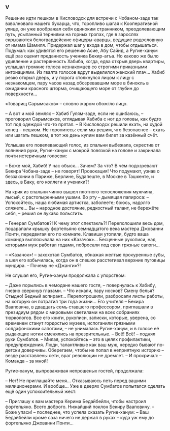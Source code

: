 ### V

Решение идти пешком в Кисловодск для встречи с Чобаном-заде так взволновало нашего бухарца, что, торопливо шагая к Кооперативной улице, он уже воображал себя одиноким странником, преодолевающим путь, усыпанный терниями на горных тропах, где в зарослях скрываются белогвардейские офицеры-аварцы, ведущие родословную от имама Шамиля. 
Придержал шаг у входа в дом, чтобы отдышаться.
Подумал: как удивятся его решению Асие, Абу Сайид, а Ругие-ханум ещё раз оценит преданность ученика Бекир-агъа.
Но каково же было удивление и растерянность Хабиба, когда, едва открыв дверь квартиры, услышал громкие голоса незнакомцев со строгими приказными интонациями.
Из гвалта голосов вдруг выделился женский плач…
Хабиб резко открыл дверь, и у порога столкнулся лицом к лицу с незнакомцем, пару часов назад обозревавшим море в бинокль в ожидании красного шторма, очищающего море от глубин до поверхности…

«Товарищ Сарымсаков» – словно жаром обожгло лицо.

– А вот и мой земляк – Хабиб Гулям-заде, если не ошибаюсь, – проговорил Сарымсаков, оглядывая Хабиба с ног до головы, как будто тот под одеждой что-то прятал. – В Кисловодск решили ехать, на худой конец – пешком.
Не торопитесь: если мы решим, что безопаснее – ехать или шагать пешком, в тот же день купим вам билет за казённый счёт.

Услышав его повелевающий голос, из спальни выбежала, скрестив от волнения руки, Ругие-ханум с мокрой повязкой на голове и закричала почти истеричным голосом:

– Боже мой, Хабиб!
У нас обыск…
Зачем?
За что?
В чём подозревают Бекира Чобана-заде – не говорят!
Провокация!
Что подумают, узнав о беззаконии в Париже, Берлине, Будапеште, в Москве в Ташкенте, и здесь, в Баку, его коллеги и ученики?!

На крик из спальни чинно вышел плотного телосложения мужчина, лысый, с растопыренными ушами.
Во рту – дымящая папироса: 
– Успокойтесь, наша любимая артистка, заболеете; боюсь, надолго сляжете...
Вы – народное достояние, редкостный талант, не бережёте себя, – решил он лукаво польстить.

– Генерал Сумбатов?!
К чему этот спектакль?!
Переполошили весь дом, поцарапали крышку фортепьяно семнадцатого века мастера Джованни Понти, передвигая его по комнате.
Клавиши утопили, будто ваша команда выплясывала на них «Казачок»…
Бесценные рукописи, над которыми муж работал годами, побросали под свои грязные сапоги…

– «Казачок»! – захохотал Сумбатов, обнажая желтые прокуренные зубы, а шея его взбычилась, когда он в спешке расстегивал верхние пуговицы мундира. – Почему не «Джанги»?!

Не слушая его, Ругие-ханум продолжала с упорством:

– Даже порылись в чемодане нашего гостя, – повернулась к Хабибу, гневно сверкнув глазами. – Что искали, пару носков?
Смену белья?
Стыдно!
Бедный аспирант…
Перепотрошили, разбросали листы работы, на которую он потратил три года жизни...
Его учителя – Бекира Вааповича, в двадцать семь ставшего профессором, приглашали в президиум рядом с мировыми светилами на всех собраниях тюркологов.
Все его книги, рукописи, записки, которые, уверена, со временем станут гордостью музеев, испоганили грязными солдафонскими сапогами, – не унималась Ругие-ханум, и в голосе её рыдающие нотки сменялись на презрительные. 
– Всё!
Всё! – поднял руки Сумбатов. – Милая, успокойтесь – это в целях профилактики, предупреждения.
Люди, талантливые как ваш муж, нередко бывают по-детски доверчивы.
Оберегаем, чтобы не попал в неприятную историю – везде расставлены сети, враг революции не дремлет. – И прокричал: – Команда – за мной!

Ругие-ханум, выпроваживая непрошеных гостей, продолжала:

– Нет!
Не приглашайте меня...
Отказываюсь петь перед вашими милиционерами.
И вообще… 
Уже в дверях Сумбатов попытался сделать ещё один успокоительный жест:

– Приглашу к вам мастера Керима Бедайбейли, чтобы настроил фортепьяно.
Всего доброго.
Нижайший поклон Бекиру Вааповичу. 
– Боже упаси! – последнее, что успела сказать Ругие-ханум: – Ваш Бедайбейли кроме саза ничего не держал в руках – куда уж ему до фортепьяно Джованни Понти…

